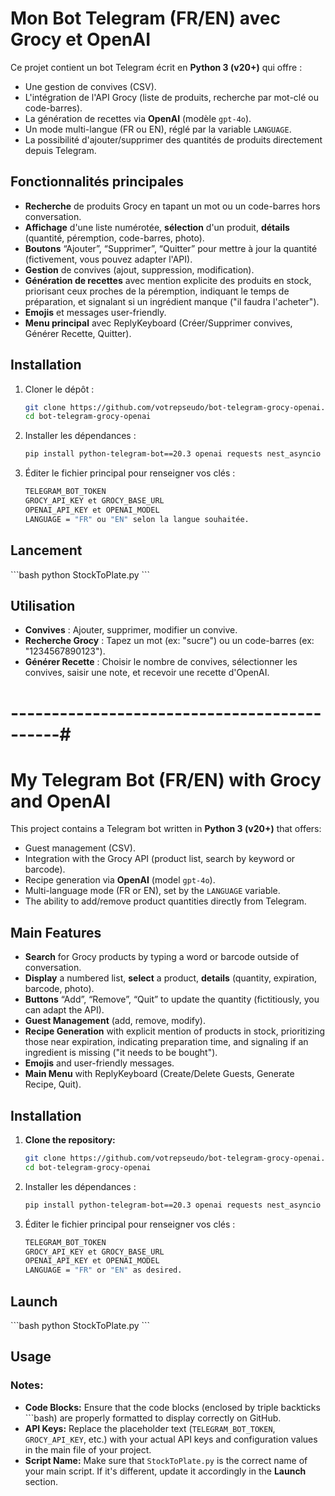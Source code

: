 # Mon Bot Telegram (FR/EN) avec Grocy et OpenAI

Ce projet contient un bot Telegram écrit en **Python 3 (v20+)** qui offre :
- Une gestion de convives (CSV).
- L'intégration de l'API Grocy (liste de produits, recherche par mot-clé ou code-barres).
- La génération de recettes via **OpenAI** (modèle `gpt-4o`).
- Un mode multi-langue (FR ou EN), réglé par la variable `LANGUAGE`.
- La possibilité d'ajouter/supprimer des quantités de produits directement depuis Telegram.

## Fonctionnalités principales
- **Recherche** de produits Grocy en tapant un mot ou un code-barres hors conversation.
- **Affichage** d'une liste numérotée, **sélection** d'un produit, **détails** (quantité, péremption, code-barres, photo).
- **Boutons** “Ajouter”, “Supprimer”, “Quitter” pour mettre à jour la quantité (fictivement, vous pouvez adapter l'API).
- **Gestion** de convives (ajout, suppression, modification).
- **Génération de recettes** avec mention explicite des produits en stock, priorisant ceux proches de la péremption, indiquant le temps de préparation, et signalant si un ingrédient manque ("il faudra l'acheter").
- **Emojis** et messages user-friendly.  
- **Menu principal** avec ReplyKeyboard (Créer/Supprimer convives, Générer Recette, Quitter).

## Installation

1. Cloner le dépôt :
   ```bash
   git clone https://github.com/votrepseudo/bot-telegram-grocy-openai.git
   cd bot-telegram-grocy-openai
   
2. Installer les dépendances :
   ```bash
   pip install python-telegram-bot==20.3 openai requests nest_asyncio

3. Éditer le fichier principal pour renseigner vos clés :
   ```bash
   TELEGRAM_BOT_TOKEN
   GROCY_API_KEY et GROCY_BASE_URL
   OPENAI_API_KEY et OPENAI_MODEL
   LANGUAGE = "FR" ou "EN" selon la langue souhaitée.

## Lancement
\```bash
python StockToPlate.py
\```

## Utilisation

- **Convives** : Ajouter, supprimer, modifier un convive.
- **Recherche Grocy** : Tapez un mot (ex: "sucre") ou un code-barres (ex: "1234567890123").
- **Générer Recette** : Choisir le nombre de convives, sélectionner les convives, saisir une note, et recevoir une recette d'OpenAI.










# --------------------------------------------#
# My Telegram Bot (FR/EN) with Grocy and OpenAI

This project contains a Telegram bot written in **Python 3 (v20+)** that offers:
- Guest management (CSV).
- Integration with the Grocy API (product list, search by keyword or barcode).
- Recipe generation via **OpenAI** (model `gpt-4o`).
- Multi-language mode (FR or EN), set by the `LANGUAGE` variable.
- The ability to add/remove product quantities directly from Telegram.

## Main Features
- **Search** for Grocy products by typing a word or barcode outside of conversation.
- **Display** a numbered list, **select** a product, **details** (quantity, expiration, barcode, photo).
- **Buttons** “Add”, “Remove”, “Quit” to update the quantity (fictitiously, you can adapt the API).
- **Guest Management** (add, remove, modify).
- **Recipe Generation** with explicit mention of products in stock, prioritizing those near expiration, indicating preparation time, and signaling if an ingredient is missing ("it needs to be bought").
- **Emojis** and user-friendly messages.
- **Main Menu** with ReplyKeyboard (Create/Delete Guests, Generate Recipe, Quit).

## Installation

1. **Clone the repository:**
   ```bash
   git clone https://github.com/votrepseudo/bot-telegram-grocy-openai.git
   cd bot-telegram-grocy-openai
2. Installer les dépendances :
   ```bash
   pip install python-telegram-bot==20.3 openai requests nest_asyncio

3. Éditer le fichier principal pour renseigner vos clés :
   ```bash
   TELEGRAM_BOT_TOKEN
   GROCY_API_KEY et GROCY_BASE_URL
   OPENAI_API_KEY et OPENAI_MODEL
   LANGUAGE = "FR" or "EN" as desired.

## Launch
\```bash
python StockToPlate.py
\```

## Usage

### Notes:
- **Code Blocks:** Ensure that the code blocks (enclosed by triple backticks ```bash) are properly formatted to display correctly on GitHub.
- **API Keys:** Replace the placeholder text (`TELEGRAM_BOT_TOKEN`, `GROCY_API_KEY`, etc.) with your actual API keys and configuration values in the main file of your project.
- **Script Name:** Make sure that `StockToPlate.py` is the correct name of your main script. If it's different, update it accordingly in the **Launch** section.

